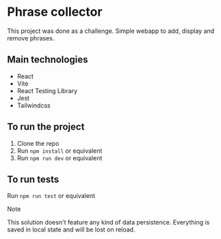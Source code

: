# Phrase collector
This project was done as a challenge.
Simple webapp to add, display and remove phrases.

## Main technologies
- React
- Vite
- React Testing Library
- Jest
- Tailwindcss

## To run the project
1. Clone the repo
2. Run `npm install` or equivalent
3. Run `npm run dev` or equivalent

## To run tests
Run `npm run test` or equivalent

>[!NOTE]
This solution doesn't feature any kind of data persistence.
Everything is saved in local state and will be lost on reload.